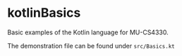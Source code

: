 # kotlinBasics
Basic examples of the Kotlin language for MU-CS4330.

The demonstration file can be found under ```src/Basics.kt```
